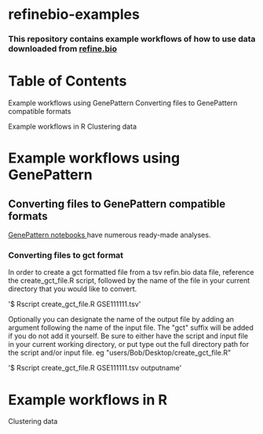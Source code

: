 # refinebio-examples

### This repository contains example workflows of how to use data downloaded from <a href="refine.bio.org"> refine.bio </a>

# Table of Contents

Example workflows using GenePattern 
    Converting files to GenePattern compatible formats

Example workflows in R 
    Clustering data 
    
# Example workflows using GenePattern 
## Converting files to GenePattern compatible formats
<a href="http://genepattern-notebook.org/example-notebooks/"> GenePattern notebooks </a> have numerous ready-made analyses. 

### Converting files to gct format
In order to create a gct formatted file from a tsv refin.bio data file, reference the create_gct_file.R script, followed by the name of the file in your current directory that you would like to convert.  

'$ Rscript create_gct_file.R GSE111111.tsv'

Optionally you can designate the name of the output file by adding an argument following the name of the input file. The "gct" suffix will be added if you do not add it yourself.  Be sure to either have the script and input file in your current working directory, or put type out the full directory path for the script and/or input file. eg "users/Bob/Desktop/create_gct_file.R"

'$ Rscript create_gct_file.R GSE111111.tsv outputname'


# Example workflows in R
Clustering data 



